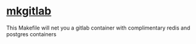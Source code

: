 # [mkgitlab](https://github.com/joshuacox/mkgitlab)

This Makefile will net you a gitlab container with complimentary redis and postgres containers

